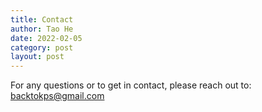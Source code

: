 ```yaml
---
title: Contact
author: Tao He
date: 2022-02-05
category: post
layout: post
---
```


For any questions or to get in contact, please reach out to: [backtokps@gmail.com](mailto:backtokps@gmail.com)
